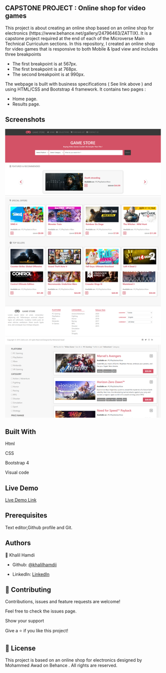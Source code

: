 ## CAPSTONE PROJECT : Online shop for video games

</h1>This project is about creating an online shop based on an online shop for electronics (https://www.behance.net/gallery/24796463/ZATTIX). It is a capstone project required at the end of each of the Microverse Main Technical Curriculum sections.
In this repository, I created an online shop for video games that is responsive to both Mobile & Ipad view and includes three breakpoints

- The first breakpoint is at 567px.
- The first breakpoint is at 768px.
- The second breakpoint is at 990px.

The webpage is built with business specifications ( See link above ) and using HTML/CSS and Bootstrap 4 framework. It contains two pages :

- Home page.
- Results page.</h1>

## Screenshots

![screenshot](/screenshots/screenshot-1.PNG)
![screenshot](/screenshots/screenshot-2.PNG)
![screenshot](/screenshots/screenshot-3.PNG)
![screenshot](/screenshots/screenshot-4.PNG)

## Built With

Html

CSS

Bootstrap 4

Visual code

## Live Demo

[Live Demo Link](https://online-game-store.netlify.app/)

## Prerequisites

Text editor,Github profile and Git.

## Authors

👤 Khalil Hamdi

- Github: [@khalilhamdii](https://github.com/khalilhamdii)

- LinkedIn: [LinkedIn](https://www.linkedin.com/in/khalilhamdi/)

## 🤝 Contributing

Contributions, issues and feature requests are welcome!

Feel free to check the issues page.

Show your support

Give a ⭐️ if you like this project!

## 📝 License

This project is based on an online shop for electronics designed by Mohammed Awad on Behance . All rights are reserved.
